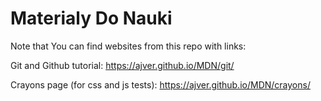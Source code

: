 # Materialy Do Nauki

Note that You can find websites from this repo with links:

Git and Github tutorial:
https://ajver.github.io/MDN/git/


Crayons page (for css and js tests):
https://ajver.github.io/MDN/crayons/

